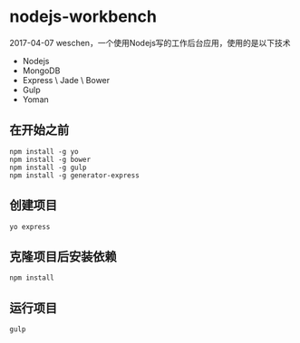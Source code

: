 # nodejs-workbench
2017-04-07 weschen，一个使用Nodejs写的工作后台应用，使用的是以下技术
* Nodejs
* MongoDB
* Express \ Jade \ Bower
* Gulp
* Yoman

## 在开始之前
```
npm install -g yo
npm install -g bower
npm install -g gulp
npm install -g generator-express
```

## 创建项目
```
yo express
```

## 克隆项目后安装依赖
```
npm install
```

## 运行项目
```
gulp
```